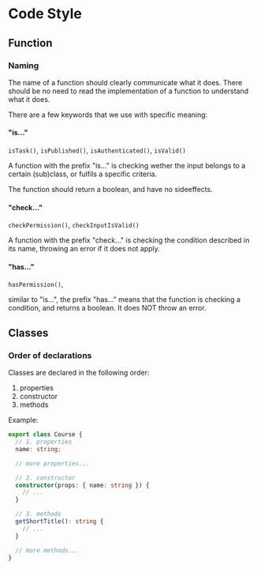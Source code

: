 # Code Style

## Function

### Naming

The name of a function should clearly communicate what it does. There should be no need to read the implementation of a function to understand what it does.

There are a few keywords that we use with specific meaning:

#### "is..."

`isTask()`, `isPublished()`, `isAuthenticated()`, `isValid()`

A function with the prefix "is..." is checking wether the input belongs to a certain (sub)class, or fulfils a specific criteria.

The function should return a boolean, and have no sideeffects.

#### "check..."

`checkPermission()`, `checkInputIsValid()`

A function with the prefix "check..." is checking the condition described in its name, throwing an error if it does not apply.

#### "has..."

`hasPermission()`,

similar to "is...", the prefix "has..." means that the function is checking a condition, and returns a boolean. It does NOT throw an error.

## Classes

### Order of declarations

Classes are declared in the following order:

1. properties
2. constructor
3. methods

Example:

```Typescript
export class Course {
  // 1. properties
  name: string;

  // more properties...

  // 2. constructor
  constructor(props: { name: string }) {
    // ...
  }

  // 3. methods
  getShortTitle(): string {
    // ...
  }

  // more methods...
}
```
